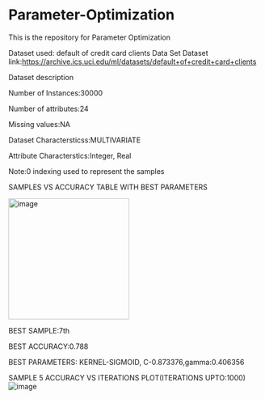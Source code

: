 # Parameter-Optimization

This is the repository for Parameter Optimization

Dataset used:
default of credit card clients Data Set
Dataset link:https://archive.ics.uci.edu/ml/datasets/default+of+credit+card+clients

Dataset description

Number of Instances:30000

Number of attributes:24

Missing values:NA

Dataset Charactersticss:MULTIVARIATE

Attribute Characterstics:Integer, Real

Note:0 indexing used to represent the samples

SAMPLES VS ACCURACY TABLE WITH BEST PARAMETERS





<img width="239" alt="image" src="https://user-images.githubusercontent.com/112539712/233225608-dd247bf9-8e62-4ed2-bd9b-92a70ffd4fb1.png">



BEST SAMPLE:7th

BEST ACCURACY:0.788

BEST PARAMETERS: KERNEL-SIGMOID, C-0.873376,gamma:0.406356


SAMPLE 5 ACCURACY VS ITERATIONS PLOT(ITERATIONS UPTO:1000)
![image](https://user-images.githubusercontent.com/112539712/233225461-6ce9f4a1-699d-48af-9de3-94eda4ee8400.png)
